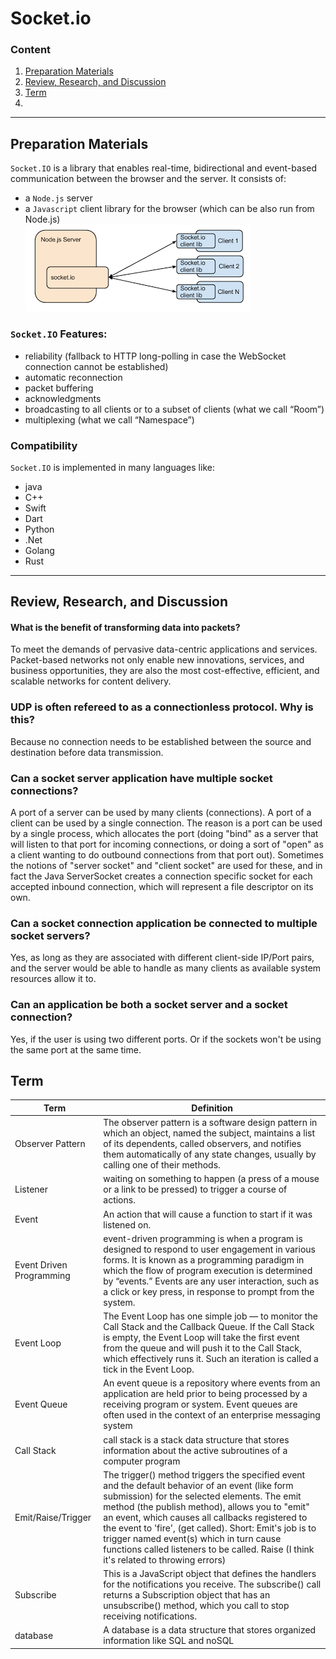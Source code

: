 # Socket.io  
### Content
1. [Preparation Materials](#preparation-materials)  
1. [Review, Research, and Discussion](#review-research-and-discussion)
1. [Term](#term)
1. []()  
---  
## Preparation Materials  
`Socket.IO` is a library that enables real-time, bidirectional and event-based communication between the browser and the server. It consists of:  
- a `Node.js` server
- a `Javascript` client library for the browser (which can be also run from Node.js)  
![soc1](./imgs/soc1.png)  

### `Socket.IO` Features:  
- reliability (fallback to HTTP long-polling in case the WebSocket connection cannot be established)
- automatic reconnection
- packet buffering
- acknowledgments
- broadcasting to all clients or to a subset of clients (what we call “Room”)
- multiplexing (what we call “Namespace”)  
### Compatibility
`Socket.IO` is implemented in many languages like:  
- java
- C++
- Swift
- Dart
- Python
- .Net
- Golang
- Rust 
---
## Review, Research, and Discussion  
#### What is the benefit of transforming data into packets?  
To meet the demands of pervasive data-centric applications and services. Packet-based networks not only enable new innovations, services, and business opportunities, they are also the most cost-effective, efficient, and scalable networks for content delivery.  

### UDP is often refereed to as a connectionless protocol. Why is this?  
Because no connection needs to be established between the source and destination before data transmission.  

### Can a socket server application have multiple socket connections?  
 A port of a server can be used by many clients (connections). A port of a client can be used by a single connection. The reason is a port can be used by a single process, which allocates the port (doing "bind" as a server that will listen to that port for incoming connections, or doing a sort of "open" as a client wanting to do outbound connections from that port out). Sometimes the notions of "server socket" and "client socket" are used for these, and in fact the Java ServerSocket creates a connection specific socket for each accepted inbound connection, which will represent a file descriptor on its own. 

### Can a socket connection application be connected to multiple socket servers?  
Yes, as long as they are associated with different client-side IP/Port pairs, and the server would be able to handle as many clients as available system resources allow it to.

### Can an application be both a socket server and a socket connection?  
Yes, if the user is using two different ports. Or if the sockets won't be using the same port at the same time.  

## Term  
Term | Definition
--- | ---
Observer Pattern | The observer pattern is a software design pattern in which an object, named the subject, maintains a list of its dependents, called observers, and notifies them automatically of any state changes, usually by calling one of their methods.  
Listener | waiting on something to happen (a press of a mouse or a link to be pressed) to trigger a course of actions.  
Event | An action that will cause a function to start if it was listened on.  
Event Driven Programming | event-driven programming is when a program is designed to respond to user engagement in various forms. It is known as a programming paradigm in which the flow of program execution is determined by “events.” Events are any user interaction, such as a click or key press, in response to prompt from the system.  
Event Loop | The Event Loop has one simple job — to monitor the Call Stack and the Callback Queue. If the Call Stack is empty, the Event Loop will take the first event from the queue and will push it to the Call Stack, which effectively runs it. Such an iteration is called a tick in the Event Loop.
Event Queue | An event queue is a repository where events from an application are held prior to being processed by a receiving program or system. Event queues are often used in the context of an enterprise messaging system
Call Stack | call stack is a stack data structure that stores information about the active subroutines of a computer program
Emit/Raise/Trigger | The trigger() method triggers the specified event and the default behavior of an event (like form submission) for the selected elements. The emit method (the publish method), allows you to "emit" an event, which causes all callbacks registered to the event to 'fire', (get called). Short: Emit's job is to trigger named event(s) which in turn cause functions called listeners to be called. Raise (I think it's related to throwing errors)  
Subscribe | This is a JavaScript object that defines the handlers for the notifications you receive. The subscribe() call returns a Subscription object that has an unsubscribe() method, which you call to stop receiving notifications.
database | A database is a data structure that stores organized information like SQL and noSQL

